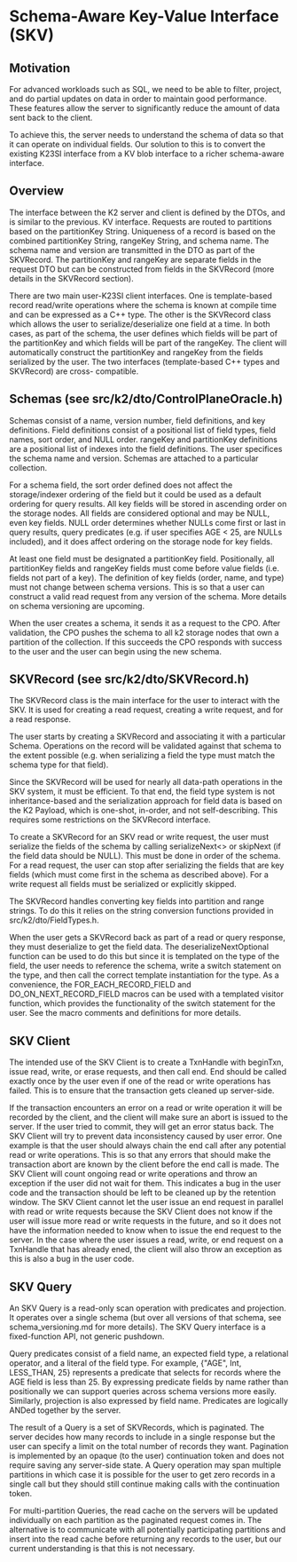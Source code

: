 # Schema-Aware Key-Value Interface (SKV)

## Motivation


For advanced workloads such as SQL, we need to be able to filter, project, and do partial updates on data 
in order to maintain good performance. These features allow the server to significantly reduce the 
amount of data sent back to the client.


To achieve this, the server needs to understand the schema of data so that it can operate on individual 
fields. Our solution to this is to convert the existing K23SI interface from a KV blob interface to a 
richer schema-aware interface.

## Overview

The interface between the K2 server and client is defined by the DTOs, and is similar to the previous. 
KV interface. Requests are routed to partitions based on the partitionKey String. Uniqueness of a record 
is based on the combined partitionKey String, rangeKey String, and schema name. The schema name and version 
are transmitted in the DTO as part of the SKVRecord. The partitionKey and rangeKey are separate 
fields in the request DTO but can be constructed from fields in the SKVRecord (more details in 
the SKVRecord section).


There are two main user-K23SI client interfaces. One is template-based record read/write operations where 
the schema is known at compile time and can be expressed as a C++ type. The other is the SKVRecord 
class which allows the user to serialize/deserialize one field at a time. In both cases, as part of the 
schema, the user defines which fields will be part of the partitionKey and which fields will be part of 
the rangeKey. The client will automatically construct the partitionKey and rangeKey from the fields 
serialized by the user. The two interfaces (template-based C++ types and SKVRecord) are cross-
compatible.

## Schemas (see src/k2/dto/ControlPlaneOracle.h)

Schemas consist of a name, version number, field definitions, and key definitions. Field definitions 
consist of a positional list of field types, field names, sort order, and NULL order. rangeKey and 
partitionKey definitions are a positional list of indexes into the field definitions. The user 
specifices the schema name and version. Schemas are attached to a particular collection.


For a schema field, the sort order defined does not affect the storage/indexer ordering of the field 
but it could be used as a default ordering for query results. All key fields will be stored in 
ascending order on the storage nodes. All fields are considered optional and may be NULL, even 
key fields. NULL order determines whether NULLs come first or last in query results, query predicates 
(e.g. if user specifies AGE < 25, are NULLs included), and it does affect ordering on the storage node 
for key fields.


At least one field must be designated a partitionKey field. Positionally, all partitionKey fields 
and rangeKey fields must come before value fields (i.e. fields not part of a key). The definition of 
key fields (order, name, and type) must not change between schema versions. This is so that a user 
can construct a valid read request from any version of the schema. More details on schema versioning 
are upcoming.


When the user creates a schema, it sends it as a request to the CPO. After validation, the CPO pushes 
the schema to all k2 storage nodes that own a partition of the collection. If this succeeds the CPO 
responds with success to the user and the user can begin using the new schema.

## SKVRecord (see src/k2/dto/SKVRecord.h)

The SKVRecord class is the main interface for the user to interact with the SKV. It is 
used for creating a read request, creating a write request, and for a read response.


The user starts by creating a SKVRecord and associating it with a particular Schema. 
Operations on the record will be validated against that schema to the extent possible (e.g. when 
serializing a field the type must match the schema type for that field).


Since the SKVRecord will be used for nearly all data-path operations in the SKV system, 
it must be efficient. To that end, the field type system is not inheritance-based and the 
serialization approach for field data is based on the K2 Payload, which is one-shot, in-order, and 
not self-describing. This requires some restrictions on the SKVRecord interface.


To create a SKVRecord for an SKV read or write request, the user must serialize the 
fields of the schema by calling serializeNext<> or skipNext (if the field data should be NULL). This 
must be done in order of the schema. For a read request, the user can stop after serializing the 
fields that are key fields (which must come first in the schema as described above). For a write 
request all fields must be serialized or explicitly skipped.


The SKVRecord handles converting key fields into partition and range strings. To do this it 
relies on the string conversion functions provided in src/k2/dto/FieldTypes.h.


When the user gets a SKVRecord back as part of a read or query response, they must 
deserialize to get the field data. The deserializeNextOptional function can be used to do this 
but since it is templated on the type of the field, the user needs to reference the schema, write a 
switch statement on the type, and then call the correct template instantiation for the type. As a 
convenience, the FOR\_EACH\_RECORD\_FIELD and DO\_ON\_NEXT\_RECORD\_FIELD macros can be used with a 
templated visitor function, which provides the functionality of the switch statement for the user. 
See the macro comments and definitions for more details.


## SKV Client


The intended use of the SKV Client is to create a TxnHandle with beginTxn, issue read, write, or erase 
requests, and then call end. End should be called exactly once by the user even if one of the read or 
write operations has failed. This is to ensure that the transaction gets cleaned up server-side.


If the transaction encounters an error on a read or write operation it will be recorded by the client, 
and the client will make sure an abort is issued to the server. If the user tried to commit, they will get 
an error status back. The SKV Client will try to prevent data inconsistency caused by user error. One 
example is that the user should always chain the end call after any potential read or write operations. 
This is so that any errors that should make the transaction abort are known by the client before the end 
call is made. The SKV Client will count ongoing read or write operations and throw an exception if the user 
did not wait for them. This indicates a bug in the user code and the transaction should be left to be 
cleaned up by the retention window. The SKV Client cannot let the user issue an end request in parallel 
with read or write requests because the SKV Client does not know if the user will issue more read or 
write requests in the future, and so it does not have the information needed to know when to issue the end 
request to the server. In the case where the user issues a read, write, or end request on a TxnHandle that 
has already ened, the client will also throw an exception as this is also a bug in the user code.


## SKV Query


An SKV Query is a read-only scan operation with predicates and projection. It operates over a single 
schema (but over all versions of that schema, see schema\_versioning.md for more details). The SKV 
Query interface is a fixed-function API, not generic pushdown.


Query predicates consist of a field name, an expected field type, a relational operator, and a literal 
of the field type. For example, {"AGE", Int, LESS\_THAN, 25} represents a predicate that 
selects for records where the AGE field is less than 25. By expressing predicate fields by name rather 
than positionally we can support queries across schema versions more easily. Similarly, projection is 
also expressed by field name. Predicates are logically ANDed together by the server.


The result of a Query is a set of SKVRecords, which is paginated. The server decides how many records to 
include in a single response but the user can specify a limit on the total number of records they want. 
Pagination is implemented by an opaque (to the user) continuation token and does not require saving any 
server-side state. A Query operation may span multiple partitions in which case it is possible for the 
user to get zero records in a single call but they should still continue making calls with the 
continuation token.


For multi-partition Queries, the read cache on the servers will be updated individually on each partition 
as the paginated request comes in. The alternative is to communicate with all potentially participating 
partitions and insert into the read cache before returning any records to the user, but our current 
understanding is that this is not necessary.
